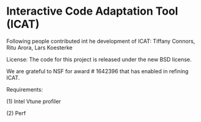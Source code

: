 # Interactive Code Adaptation Tool (ICAT)
Following people contributed int he development of ICAT: Tiffany Connors, Ritu Arora, Lars Koesterke

License: The code for this project is released under the new BSD license.


We are grateful to NSF for award # 1642396 that has enabled in refining ICAT.


Requirements:

(1) Intel Vtune profiler

(2) Perf
